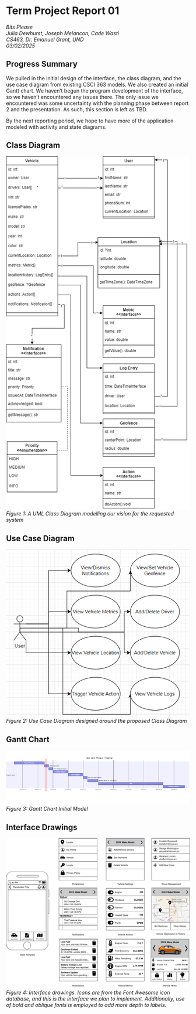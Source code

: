 # Term Project Report 01
*Bits Please*  
*Julia Dewhurst, Joseph Melancon, Cade Wasti*  
*CS463, Dr. Emanuel Grant, UND*  
*03/02/2025*

## Progress Summary
We pulled in the initial design of the interface, the class diagram, and the use case diagram from existing CSCI 363 
models. We also created an initial Gantt chart. We haven’t begun the program development of the interface, so we haven’t 
encountered any issues there. The only issue we encountered was some uncertainty with the planning phase between report 
2 and the presentation. As such, this section is left as TBD.

By the next reporting period, we hope to have more of the application modeled with activity and state diagrams.  

## Class Diagram 

![A UML Class Diagram modelling our vision for the requested system](/docs/assets/report_01/figure_01.png)
*Figure 1: A UML Class Diagram modelling our vision for the requested system*

## Use Case Diagram

![Use Case Diagram designed around the proposed Class Diagram](/docs/assets/report_01/figure_02.png)
*Figure 2: Use Case Diagram designed around the proposed Class Diagram*

## Gantt Chart

![Gantt Chart Initial Model](/docs/assets/report_01/figure_03.png)
*Figure 3: Gantt Chart Initial Model*

## Interface Drawings

![Interface drawings. Icons are from the Font Awesome icon database, and this is the interface we plan to implement. Additionally, use of bold and oblique fonts is employed to add more depth to labels.](/docs/assets/report_01/figure_04.png)
*Figure 4: Interface drawings. Icons are from the Font Awesome icon database, and this is the interface we plan to implement. Additionally, use of bold and oblique fonts is employed to add more depth to labels.*